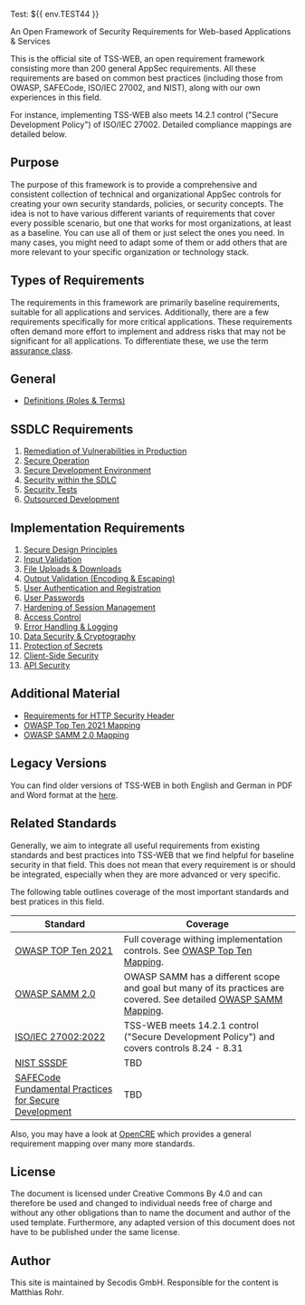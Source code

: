 Test: ${{ env.TEST44 }}

An Open Framework of Security Requirements for Web-based Applications & Services

This is the official site of TSS-WEB, an open requirement framework consisting more than 200 general AppSec requirements. All these requirements are based on common best practices (including those from OWASP, SAFECode, ISO/IEC 27002, and NIST), along with our own experiences in this field.

For instance, implementing TSS-WEB also meets 14.2.1 control ("Secure Development Policy") of ISO/IEC 27002. Detailed compliance mappings are detailed below.

## Purpose

The purpose of this framework is to provide a comprehensive and consistent collection of technical and organizational AppSec controls for creating your own security standards, policies, or security concepts. The idea is not to have various different variants of requirements that cover every possible scenario, but one that works for most organizations, at least as a baseline. You can use all of them or just select the ones you need. In many cases, you might need to adapt some of them or add others that are more relevant to your specific organization or technology stack.

## Types of Requirements

The requirements in this framework are primarily baseline requirements, suitable for all applications and services. Additionally, there are a few requirements specifically for more critical applications. These requirements often demand more effort to implement and address risks that may not be significant for all applications. To differentiate these, we use the term [assurance class][A_AC].

## General

- [Definitions (Roles & Terms)][A_DEFINITIONS]

## SSDLC Requirements

1. [Remediation of Vulnerabilities in Production][A_REMEDIATION]
2. [Secure Operation][A_SECOP]
3. [Secure Development Environment][A_SECENV]
4. [Security within the SDLC][A_SDLC]
5. [Security Tests][A_SECTESTS]
5. [Outsourced Development][A_OUTDEV]

## Implementation Requirements

1. [Secure Design Principles][B_PRINCIPLES]
2. [Input Validation][B_INPUTVAL]
3. [File Uploads & Downloads][B_FILEUPLOADS]
4. [Output Validation (Encoding & Escaping)][B_OUTPUTVAL]
5. [User Authentication and Registration][B_USERAUTH]
6. [User Passwords][B_USERPASSWD]
7. [Hardening of Session Management][B_SESSIONMGMT]
8. [Access Control][B_AUTHZ]
9. [Error Handling & Logging][B_ERRORLOG]
10. [Data Security & Cryptography][B_CRYPTO]
11. [Protection of Secrets][B_SECRETS]
12. [Client-Side Security][B_CLIENTSEC]
13. [API Security][B_APISEC]

## Additional Material
- [Requirements for HTTP Security Header][SECHEADER]
- [OWASP Top Ten 2021 Mapping][TOPTENMAPPING]
- [OWASP SAMM 2.0 Mapping][SAMMMAPPING]
  
## Legacy Versions

You can find older versions of TSS-WEB in both English and German in PDF and Word format at the [here][TSSWEBOLD].

## Related Standards

Generally, we aim to integrate all useful requirements from existing standards and best practices into TSS-WEB that we find helpful for baseline security in that field. This does not mean that every requirement is or should be integrated, especially when they are more advanced or very specific.

The following table outlines coverage of the most important standards and best pratices in this field.

| Standard  | Coverage |
| ------------- | ------------- |
| [OWASP TOP Ten 2021][OWASPTOPTEN] | Full coverage withing implementation controls. See [OWASP Top Ten Mapping][TOPTENMAPPING]. |
| [OWASP SAMM 2.0][OWASPSAMM] | OWASP SAMM has a different scope and goal but many of its practices are covered. See detailed [OWASP SAMM Mapping][SAMMMAPPING]. |
| [ISO/IEC 27002:2022][IEC27002]  | TSS-WEB meets 14.2.1 control ("Secure Development Policy") and covers controls 8.24 - 8.31 |
| [NIST SSSDF][NISTSSDF]  | TBD  |
| [SAFECode Fundamental Practices for Secure Development][SAFECODE] | TBD |

Also, you may have a look at [OpenCRE][OPENCRE] which provides a general requirement mapping over many more standards.

## License
The document is licensed under Creative Commons By 4.0 and can therefore be used and changed to individual needs free of charge and without any other obligations than to name the document and author of the used template. Furthermore, any adapted version of this document does not have to be published under the same license.

## Author
This site is maintained by Secodis GmbH. Responsible for the content is Matthias Rohr. 

[A_REMEDIATION]: A_SSDLC_Requirements/01_Vulnerability-Remediation.md
[A_SECOP]: A_SSDLC_Requirements/02_Secure-Operation.md
[A_SECENV]: A_SSDLC_Requirements/03_Secure-Dev-Environment.md
[A_SDLC]: A_SSDLC_Requirements/04_Security-wthin-SDLC.md
[A_SECTESTS]: A_SSDLC_Requirements/05_Security-Tests.md
[A_OUTDEV]: A_SSDLC_Requirements/06_Outsourced-Development.md

[A_DEFINITIONS]: Definitions.md
[A_AC]: Definitions.md#assurance-classes
[A_TERMS]: Definitions.md#terms
[A_ROLES]: Definitions.md#roles

[B_PRINCIPLES]: B_Implementation_Requirements/01_Secure-Design-Principles.md
[B_INPUTVAL]: B_Implementation_Requirements/02_InputVal.md
[B_FILEUPLOADS]: B_Implementation_Requirements/03_FileUploads.md
[B_OUTPUTVAL]: B_Implementation_Requirements/04_OutputVal.md
[B_USERAUTH]: B_Implementation_Requirements/05_UserAuth.md
[B_USERPASSWD]: B_Implementation_Requirements/06_User-Passwords.md
[B_SESSIONMGMT]: B_Implementation_Requirements/07_Session-Mgmt.md
[B_AUTHZ]: B_Implementation_Requirements/08_Access-Control.md
[B_ERRORLOG]: B_Implementation_Requirements/09_Error-Handling-And-Logging.md
[B_CRYPTO]: B_Implementation_Requirements/10_Data-Security.md
[B_SECRETS]: B_Implementation_Requirements/11_Secrets.md
[B_CLIENTSEC]: B_Implementation_Requirements/12_Client-Side-Security.md
[B_APISEC]: B_Implementation_Requirements/13_API-Security.md

[SECHEADER]: Material/Requirements_for_HTTP_Header_Security.md
[TOPTENMAPPING]: Material/OWASP_Top_Ten_Mapping.md
[SAMMMAPPING]: Material/OWASP_SAMM-2.0-Mapping.md
[TSSWEBOLD]: https://secodis.atlassian.net/wiki/spaces/TSSWEB

[OWASPTOPTEN]: https://owasp.org/www-project-top-ten/
[OWASPSAMM]: https://owaspsamm.org/model/
[IEC27002]: https://www.iso.org/standard/2700
[NISTSSDF]: https://csrc.nist.gov/Projects/ssdf
[SAFECODE]: https://safecode.org/uncategorized/fundamental-practices-secure-software-development/
[OPENCRE]: https://www.opencre.org/
